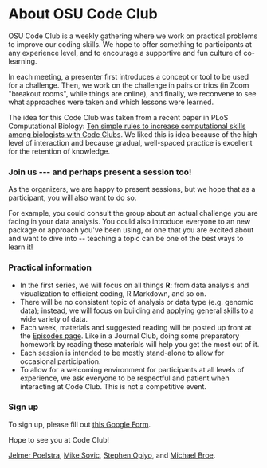 # About OSU Code Club

OSU Code Club is a weekly gathering where we work on practical problems to improve our coding skills.
We hope to offer something to participants at any experience level, and to encourage a supportive and fun culture of co-learning.

In each meeting, a presenter first introduces a concept or tool to be used for a challenge.
Then, we work on the challenge in pairs or trios (in Zoom "breakout rooms", while things are online), and finally,
we reconvene to see what approaches were taken and which lessons were learned.  

The idea for this Code Club was taken from a recent paper in PLoS Computational Biology:
[Ten simple rules to increase computational skills among biologists with Code Clubs](https://journals.plos.org/ploscompbiol/article?id=10.1371/journal.pcbi.1008119).
We liked this is idea because of the high level of interaction and because gradual, well-spaced practice is excellent for the retention of knowledge.

### Join us --- and perhaps present a session too!

As the organizers, we are happy to present sessions, but we hope that as a participant, you will also want to do so.

For example, you could consult the group about an actual challenge you are facing in your data analysis.
You could also introduce everyone to an new package or approach you've been using,
or one that you are excited about and want to dive into -- teaching a topic can be one of the best ways to learn it!

### Practical information

- In the first series, we will focus on all things **R**: from data analysis and visualization to
    efficient coding, R Markdown, and so on.
- There will be no consistent topic of analysis or data type (e.g. genomic data);
  instead, we will focus on building and applying general skills to a wide variety of data.  
- Each week, materials and suggested reading will be posted up front at the [Episodes page](/post/).
    Like in a Journal Club, doing some preparatory homework by reading these materials will help you get the most out of it.
- Each session is intended to be mostly stand-alone to allow for occasional participation.
- To allow for a welcoming environment for participants at all levels of experience,
    we ask everyone to be respectful and patient when interacting at Code Club.
    This is not a competitive event.

### Sign up
To sign up, please fill out [this Google Form](link.to.form).

Hope to see you at Code Club!

[Jelmer Poelstra](mailto:poelstra.1@osu.edu), [Mike Sovic](mailto:sovic.1@osu.edu),
[Stephen Opiyo](mailto:opiyo.1@osu.edu), and [Michael Broe](mailto:broe.1@osu.edu).

<br/> <br/> <br/> <br/>
